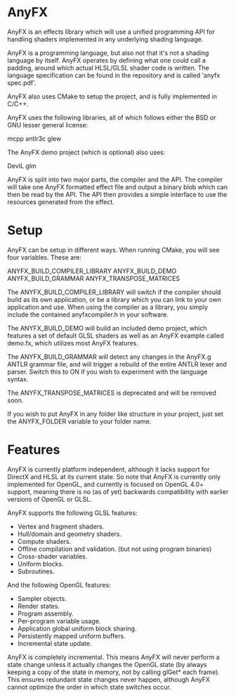 AnyFX
=====

AnyFX is an effects library which will use a unified programming API for handling shaders implemented in any underlying shading language.

AnyFX is a programming language, but also not that it's not a shading language by itself. AnyFX operates by defining what one could call a padding, around which actual HLSL/GLSL shader code is written. The language specification can be found in the repository and is called 'anyfx spec.pdf'.

AnyFX also uses CMake to setup the project, and is fully implemented in C/C++. 

AnyFX uses the following libraries, all of which follows either the BSD or GNU lesser general license:

mcpp
antlr3c
glew

The AnyFX demo project (which is optional) also uses:

DevIL
glm

AnyFX is split into two major parts, the compiler and the API. The compiler will take one AnyFX formatted effect file and output a binary blob which can then be read by the API. The API then provides a simple interface to use the resources generated from the effect. 

Setup
====

AnyFX can be setup in different ways. When running CMake, you will see four variables. These are:

ANYFX_BUILD_COMPILER_LIBRARY
ANYFX_BUILD_DEMO
ANYFX_BUILD_GRAMMAR
ANYFX_TRANSPOSE_MATRICES

The ANYFX_BUILD_COMPILER_LIBRARY will switch if the compiler should build as its own application, or be a library which you can link to your own application and use. When using the compiler as a library, you simply include the contained anyfxcompiler.h in your software.

The ANYFX_BUILD_DEMO will build an included demo project, which features a set of default GLSL shaders as well as an AnyFX example called demo.fx, which utilizes most AnyFX features.

The ANYFX_BUILD_GRAMMAR will detect any changes in the AnyFX.g ANTLR grammar file, and will trigger a rebuild of the entire ANTLR lexer and parser. Switch this to ON if you wish to experiment with the language syntax.

The ANYFX_TRANSPOSE_MATRICES is deprecated and will be removed soon. 

If you wish to put AnyFX in any folder like structure in your project, just set the ANYFX_FOLDER variable to your folder name. 

Features
====

AnyFX is currently platform independent, although it lacks support for DirectX and HLSL at its current state. So note that AnyFX is currently only implemented for OpenGL, and currently is focused on OpenGL 4.0+ support, meaning there is no (as of yet) backwards compatibility with earlier versions of OpenGL or GLSL.

AnyFX supports the following GLSL features:
- Vertex and fragment shaders.
- Hull/domain and geometry shaders.
- Compute shaders.
- Offline compilation and validation. (but not using program binaries)
- Cross-shader variables.
- Uniform blocks.
- Subroutines.

And the following OpenGL features:
- Sampler objects.
- Render states.
- Program assembly.
- Per-program variable usage.
- Application global uniform block sharing.
- Persistently mapped uniform buffers.
- Incremental state update.

AnyFX is completely incremental. This means AnyFX will never perform a state change unless it actually changes the OpenGL state (by always keeping a copy of the state in memory, not by calling glGet* each frame). This ensures redundant state changes never happen, although AnyFX cannot optimize the order in which state switches occur. 
